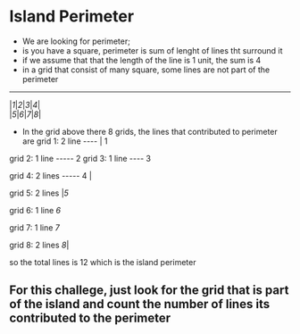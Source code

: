 # Island Perimeter
- We are looking for perimeter;
- is you have a square, perimeter is sum of lenght of lines tht surround it
- if we assume that that the length of the line is 1 unit, the sum is 4
- in a grid that consist of many square, some lines are not part of the perimeter
-----------------
|_1_|_2_|_3_|_4_|   
|_5_|_6_|_7_|_8_| 

- In the grid above there 8 grids, the lines that contributed to perimeter are 
grid 1: 2 line ----
               | 1

grid 2: 1 line -----
                 2
grid 3: 1 line  ----
                 3

grid 4: 2 lines -----
                 4  |

grid 5: 2 lines 
                |_5_

grid 6: 1 line _6_

grid 7: 1 line _7_

grid 8: 2 lines _8_|


so the total lines is 12
which is the island perimeter

## For this challege, just look for the grid that is part of the island  and count the number of lines its contributed to the perimeter


   

     
